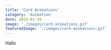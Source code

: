 ```yaml
---
title: 'Card Animations'
category: 'Animation'
date: 2019-01-29
image: './images/card-animations.gif'
featuredImage: './images/card-animations.gif'
---
```


Hallo

